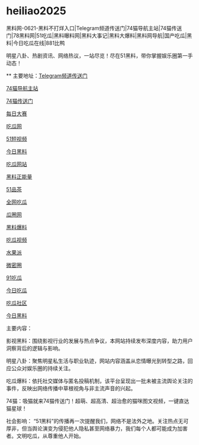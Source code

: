 # heiliao2025
黑料网-0621-黑料不打烊入口|Telegram频道传送门|74猫导航主站|74猫传送门|78黑料网|51吃瓜|黑料曝料网|黑料大事记|黑料大爆料|黑料网导航|国产吃瓜|黑料|今日吃瓜在线|881比鸭

明星八卦、热剧资讯、网络热议，一站尽览！尽在51黑料，带你掌握娱乐圈第一手动态！

** 主要地址：<a href="https://74mao.com/">Telegram频道传送门</a>

<a href="https://74mao.com/">74猫导航主站</a>

<a href="https://74mao.com/">74猫传送门</a>

<a href="https://pc1-26.pages.dev/">每日大赛</a>

<a href="https://cg1-39.pages.dev/">吃瓜网</a>

<a href="https://pc2-25.pages.dev/">51短视频</a>

<a href="https://pc10-24.pages.dev/">今日黑料</a>

<a href="https://cg1-27.pages.dev/">吃瓜网站</a>

<a href="https://cg8-12.pages.dev/">黑料正能量</a>

<a href="https://pc8-34.pages.dev/">51品茶</a>

<a href="https://cg4-21.pages.dev/">全网吃瓜</a>

<a href="https://cg6-21.pages.dev/">瓜圈网</a>

<a href="https://cg5-24.pages.dev/">黑料爆料</a>

<a href="https://cg9-07.pages.dev/">吃瓜视频</a>

<a href="https://shuiguopai05.pages.dev/">水果派</a>

<a href="https://weimiquan-5.pages.dev/">微密圈</a>

<a href="https://heiliaohongling.pages.dev/">91吃瓜</a>

<a href="https://91chiguajin.pages.dev/">今日吃瓜</a>

<a href="https://91chiguahei.pages.dev/">吃瓜社区</a>

<a href="https://heiliaochiguada.pages.dev/">今日黑料</a>

主要内容：

影视黑料：围绕影视行业的发展与热点争议，本网站持续发布深度内容，助力用户洞察背后的逻辑与影响。

明星八卦：聚焦明星私生活与职业轨迹，网站内容涵盖从恋情曝光到转型之路，回应公众对娱乐圈的持续关注。

吃瓜爆料：依托社交媒体与匿名投稿机制，该平台呈现出一批未被主流舆论关注的事件，反映出网络传播中草根视角与非主流声音的兴起。

74猫：吸猫就来74猫传送门！超萌、超高清、超治愈的猫咪图文视频，一键直达猫星球！

社会影响：
“51黑料”的传播再一次提醒我们，网络不是法外之地。关注热点无可厚非，但当舆论演变为侵犯他人隐私甚至网络暴力，我们每个人都可能成为加害者。文明吃瓜，从尊重他人开始。
